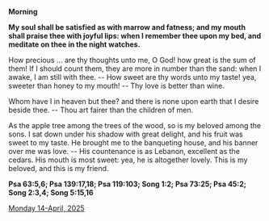**Morning**

**My soul shall be satisfied as with marrow and fatness; and my mouth shall praise thee with joyful lips: when I remember thee upon my bed, and meditate on thee in the night watches.**
 
How precious ... are thy thoughts unto me, O God! how great is the sum of them! If I should count them, they are more in number than the sand: when I awake, I am still with thee. -- How sweet are thy words unto my taste! yea, sweeter than honey to my mouth! -- Thy love is better than wine.
 
Whom have I in heaven but thee? and there is none upon earth that I desire beside thee. -- Thou art fairer than the children of men.
 
As the apple tree among the trees of the wood, so is my beloved among the sons. I sat down under his shadow with great delight, and his fruit was sweet to my taste. He brought me to the banqueting house, and his banner over me was love. -- His countenance is as Lebanon, excellent as the cedars. His mouth is most sweet: yea, he is altogether lovely. This is my beloved, and this is my friend.  

**Psa 63:5,6; Psa 139:17,18; Psa 119:103; Song 1:2; Psa 73:25; Psa 45:2; Song 2:3,4; Song 5:15,16**

[Monday 14-April, 2025](https://t.me/daily_light)
